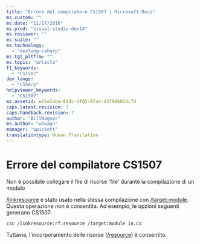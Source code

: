 ```yaml
---
title: "Errore del compilatore CS1507 | Microsoft Docs"
ms.custom: ""
ms.date: "11/17/2016"
ms.prod: "visual-studio-dev14"
ms.reviewer: ""
ms.suite: ""
ms.technology: 
  - "devlang-csharp"
ms.tgt_pltfrm: ""
ms.topic: "article"
f1_keywords: 
  - "CS1507"
dev_langs: 
  - "CSharp"
helpviewer_keywords: 
  - "CS1507"
ms.assetid: e1be3aba-81dc-4f65-87a4-d3f90b82dc7d
caps.latest.revision: 7
caps.handback.revision: 7
author: "BillWagner"
ms.author: "wiwagn"
manager: "wpickett"
translationtype: Human Translation
---
```

# Errore del compilatore CS1507
Non è possibile collegare il file di risorse 'file' durante la compilazione di un modulo  
  
 [\/linkresource](../../csharp/language-reference/compiler-options/linkresource-compiler-option.md) è stato usato nella stessa compilazione con [\/target:module](../../csharp/language-reference/compiler-options/target-module-compiler-option.md). Questa operazione non è consentita. Ad esempio, le opzioni seguenti generano CS1507:  
  
```  
csc /linkresource:rf.resource /target:module in.cs  
```  
  
 Tuttavia, l'incorporamento delle risorse \([\/resource](../../csharp/language-reference/compiler-options/resource-compiler-option.md)\) è consentito.
